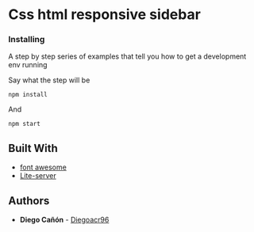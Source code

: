# Css html responsive sidebar

### Installing

A step by step series of examples that tell you how to get a development env running

Say what the step will be

```
npm install
```

And

```
npm start
```

## Built With

* [font awesome](https://fontawesome.com/)
* [Lite-server](https://github.com/johnpapa/lite-server)

## Authors

* **Diego Cañón** - [Diegoacr96](https://github.com/diegoacr96)